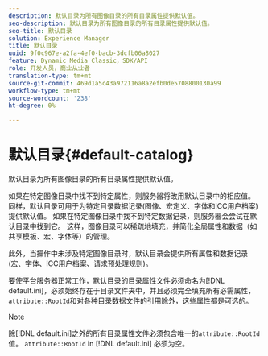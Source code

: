```yaml
---
description: 默认目录为所有图像目录的所有目录属性提供默认值。
seo-description: 默认目录为所有图像目录的所有目录属性提供默认值。
seo-title: 默认目录
solution: Experience Manager
title: 默认目录
uuid: 9f0c967e-a2fa-4ef0-bacb-3dcfb06a8027
feature: Dynamic Media Classic，SDK/API
role: 开发人员，商业从业者
translation-type: tm+mt
source-git-commit: 469d1a5c43a972116a8a2efb0de5708800130a99
workflow-type: tm+mt
source-wordcount: '238'
ht-degree: 0%

---
```



# 默认目录{#default-catalog}

默认目录为所有图像目录的所有目录属性提供默认值。

如果在特定图像目录中找不到特定属性，则服务器将改用默认目录中的相应值。 同样，默认目录可用于为特定目录数据记录(图像、宏定义、字体和ICC用户档案)提供默认值。 如果在特定图像目录中找不到特定数据记录，则服务器会尝试在默认目录中找到它。 这样，图像目录可以稀疏地填充，并简化全局属性和数据（如共享模板、宏、字体等）的管理。

此外，当操作中未涉及特定图像目录时，默认目录会提供所有属性和数据记录(宏、字体、ICC用户档案、请求预处理规则)。

要使平台服务器正常工作，默认目录的目录属性文件必须命名为[!DNL default.ini]，必须始终存在于目录文件夹中，并且必须完全填充所有必需属性，`attribute::RootId`和对各种目录数据文件的引用除外，这些属性都是可选的。

>[!NOTE]
>
>除[!DNL default.ini]之外的所有目录属性文件必须包含唯一的`attribute::RootId`值。 `attribute::RootId` in [!DNL default.ini] 必须为空。

